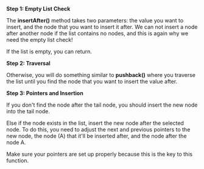 <!--title={Inserting Items After another Item}--> 

<!--badges={Algorithms:2,Python:1}-->

<!--concepts={Inserting Into a Linked List}-->

**Step 1: Empty List Check**

The **insertAfter()** method takes two parameters: the value you want to insert, and the node that you want to insert it after. We can not insert a node after another node if the list contains no nodes, and this is again why we need the empty list check!

If the list is empty, you can return.

**Step 2: Traversal**

Otherwise, you will do something similar to **pushback()** where you traverse the list until you find the node that you want to insert the value after. 

**Step 3: Pointers and Insertion**

If you don't find the node after the tail node, you should insert the new node into the tail node.

Else if the node exists in the list, insert the new node after the selected node. To do this, you need to adjust the next and previous pointers to the new node, the node (A) that it'll be inserted after, and the node after the node A.

Make sure your pointers are set up properly because this is the key to this function.
